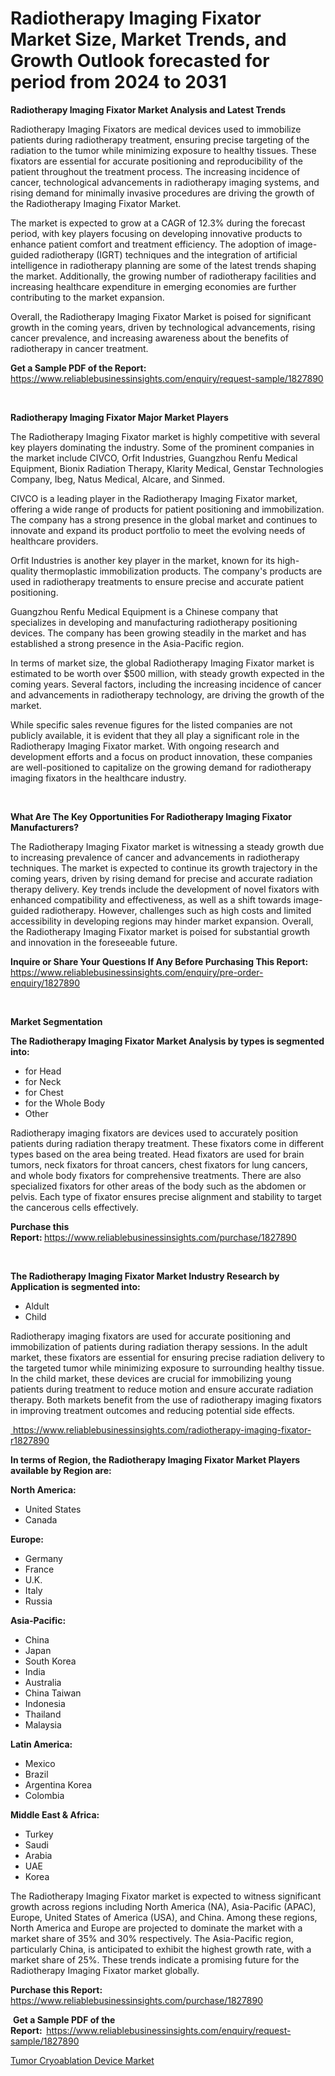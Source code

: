 <p><h1>Radiotherapy Imaging Fixator Market Size, Market Trends, and Growth Outlook forecasted for period from 2024 to 2031</h1></p><p><strong>Radiotherapy Imaging Fixator Market Analysis and Latest Trends</strong></p>
<p><p>Radiotherapy Imaging Fixators are medical devices used to immobilize patients during radiotherapy treatment, ensuring precise targeting of the radiation to the tumor while minimizing exposure to healthy tissues. These fixators are essential for accurate positioning and reproducibility of the patient throughout the treatment process. The increasing incidence of cancer, technological advancements in radiotherapy imaging systems, and rising demand for minimally invasive procedures are driving the growth of the Radiotherapy Imaging Fixator Market.</p><p>The market is expected to grow at a CAGR of 12.3% during the forecast period, with key players focusing on developing innovative products to enhance patient comfort and treatment efficiency. The adoption of image-guided radiotherapy (IGRT) techniques and the integration of artificial intelligence in radiotherapy planning are some of the latest trends shaping the market. Additionally, the growing number of radiotherapy facilities and increasing healthcare expenditure in emerging economies are further contributing to the market expansion.</p><p>Overall, the Radiotherapy Imaging Fixator Market is poised for significant growth in the coming years, driven by technological advancements, rising cancer prevalence, and increasing awareness about the benefits of radiotherapy in cancer treatment.</p></p>
<p><strong>Get a Sample PDF of the Report:&nbsp;</strong> <a href="https://www.reliablebusinessinsights.com/enquiry/request-sample/1827890">https://www.reliablebusinessinsights.com/enquiry/request-sample/1827890</a></p>
<p>&nbsp;</p>
<p><strong>Radiotherapy Imaging Fixator Major Market Players</strong></p>
<p><p>The Radiotherapy Imaging Fixator market is highly competitive with several key players dominating the industry. Some of the prominent companies in the market include CIVCO, Orfit Industries, Guangzhou Renfu Medical Equipment, Bionix Radiation Therapy, Klarity Medical, Genstar Technologies Company, Ibeg, Natus Medical, Alcare, and Sinmed.</p><p>CIVCO is a leading player in the Radiotherapy Imaging Fixator market, offering a wide range of products for patient positioning and immobilization. The company has a strong presence in the global market and continues to innovate and expand its product portfolio to meet the evolving needs of healthcare providers.</p><p>Orfit Industries is another key player in the market, known for its high-quality thermoplastic immobilization products. The company's products are used in radiotherapy treatments to ensure precise and accurate patient positioning.</p><p>Guangzhou Renfu Medical Equipment is a Chinese company that specializes in developing and manufacturing radiotherapy positioning devices. The company has been growing steadily in the market and has established a strong presence in the Asia-Pacific region.</p><p>In terms of market size, the global Radiotherapy Imaging Fixator market is estimated to be worth over $500 million, with steady growth expected in the coming years. Several factors, including the increasing incidence of cancer and advancements in radiotherapy technology, are driving the growth of the market.</p><p>While specific sales revenue figures for the listed companies are not publicly available, it is evident that they all play a significant role in the Radiotherapy Imaging Fixator market. With ongoing research and development efforts and a focus on product innovation, these companies are well-positioned to capitalize on the growing demand for radiotherapy imaging fixators in the healthcare industry.</p></p>
<p>&nbsp;</p>
<p><strong>What Are The Key Opportunities For Radiotherapy Imaging Fixator Manufacturers?</strong></p>
<p><p>The Radiotherapy Imaging Fixator market is witnessing a steady growth due to increasing prevalence of cancer and advancements in radiotherapy techniques. The market is expected to continue its growth trajectory in the coming years, driven by rising demand for precise and accurate radiation therapy delivery. Key trends include the development of novel fixators with enhanced compatibility and effectiveness, as well as a shift towards image-guided radiotherapy. However, challenges such as high costs and limited accessibility in developing regions may hinder market expansion. Overall, the Radiotherapy Imaging Fixator market is poised for substantial growth and innovation in the foreseeable future.</p></p>
<p><strong>Inquire or Share Your Questions If Any Before Purchasing This Report:</strong> <a href="https://www.reliablebusinessinsights.com/enquiry/pre-order-enquiry/1827890">https://www.reliablebusinessinsights.com/enquiry/pre-order-enquiry/1827890</a></p>
<p>&nbsp;</p>
<p><strong>Market Segmentation</strong></p>
<p><strong>The Radiotherapy Imaging Fixator Market Analysis by types is segmented into:</strong></p>
<p><ul><li>for Head</li><li>for Neck</li><li>for Chest</li><li>for the Whole Body</li><li>Other</li></ul></p>
<p><p>Radiotherapy imaging fixators are devices used to accurately position patients during radiation therapy treatment. These fixators come in different types based on the area being treated. Head fixators are used for brain tumors, neck fixators for throat cancers, chest fixators for lung cancers, and whole body fixators for comprehensive treatments. There are also specialized fixators for other areas of the body such as the abdomen or pelvis. Each type of fixator ensures precise alignment and stability to target the cancerous cells effectively.</p></p>
<p><strong>Purchase this Report:&nbsp;</strong><a href="https://www.reliablebusinessinsights.com/purchase/1827890">https://www.reliablebusinessinsights.com/purchase/1827890</a></p>
<p>&nbsp;</p>
<p><strong>The Radiotherapy Imaging Fixator Market Industry Research by Application is segmented into:</strong></p>
<p><ul><li>Aldult</li><li>Child</li></ul></p>
<p><p>Radiotherapy imaging fixators are used for accurate positioning and immobilization of patients during radiation therapy sessions. In the adult market, these fixators are essential for ensuring precise radiation delivery to the targeted tumor while minimizing exposure to surrounding healthy tissue. In the child market, these devices are crucial for immobilizing young patients during treatment to reduce motion and ensure accurate radiation therapy. Both markets benefit from the use of radiotherapy imaging fixators in improving treatment outcomes and reducing potential side effects.</p></p>
<p><a href="https://www.reliablebusinessinsights.com/radiotherapy-imaging-fixator-r1827890">&nbsp;https://www.reliablebusinessinsights.com/radiotherapy-imaging-fixator-r1827890</a></p>
<p><strong>In terms of Region, the Radiotherapy Imaging Fixator Market Players available by Region are:</strong></p>
<p>
    <p> <strong> North America: </strong>
        <ul>
            <li>United States</li>
            <li>Canada</li>
        </ul>
        </p> 
    <p> <strong> Europe: </strong>
        <ul>
            <li>Germany</li>
            <li>France</li>
            <li>U.K.</li>
            <li>Italy</li>
            <li>Russia</li>
        </ul>
        </p> 
    <p> <strong> Asia-Pacific: </strong>
        <ul>
            <li>China</li>
            <li>Japan</li>
            <li>South Korea</li>
            <li>India</li>
            <li>Australia</li>
            <li>China Taiwan</li>
            <li>Indonesia</li>
            <li>Thailand</li>
            <li>Malaysia</li>
        </ul>
        </p> 
    <p> <strong> Latin America: </strong>
        <ul>
            <li>Mexico</li>
            <li>Brazil</li>
            <li>Argentina Korea</li>
            <li>Colombia</li>
        </ul>
        </p> 
    <p> <strong> Middle East & Africa: </strong>
        <ul>
            <li>Turkey</li>
            <li>Saudi</li>
            <li>Arabia</li>
            <li>UAE</li>
            <li>Korea</li>
        </ul>
    </p>
    </p>
<p><p>The Radiotherapy Imaging Fixator market is expected to witness significant growth across regions including North America (NA), Asia-Pacific (APAC), Europe, United States of America (USA), and China. Among these regions, North America and Europe are projected to dominate the market with a market share of 35% and 30% respectively. The Asia-Pacific region, particularly China, is anticipated to exhibit the highest growth rate, with a market share of 25%. These trends indicate a promising future for the Radiotherapy Imaging Fixator market globally.</p></p>
<p><strong>Purchase this Report: </strong><a href="https://www.reliablebusinessinsights.com/purchase/1827890">https://www.reliablebusinessinsights.com/purchase/1827890</a></p>
<p>&nbsp;<strong>Get a Sample PDF of the Report:&nbsp;&nbsp;</strong><a href="https://www.reliablebusinessinsights.com/enquiry/request-sample/1827890">https://www.reliablebusinessinsights.com/enquiry/request-sample/1827890</a></p>
<p><strong></strong></p>
<p><p><a href="https://github.com/Angelnienowdseej3e45z3p8c/Market-Research-Report-List-3/blob/main/tumor-cryoablation-device-market.md">Tumor Cryoablation Device Market</a></p></p>